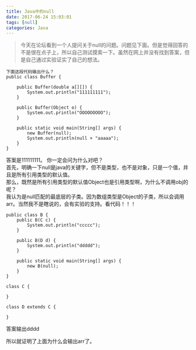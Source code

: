 ```yaml
---
title: Java中的null
date: 2017-06-24 15:03:01
tags: [null]
categories: Java
---
```

>今天在论坛看到一个人提问关于null的问题。问题见下面。但是觉得回答的不是很在点子上，所以自己测试摸索一下。虽然在网上并没有找到答案，但是自己通过实验证实了自己的想法。
```
下面这段代码输出什么？
public class Buffer {

    public Buffer(double a[][]) {
        System.out.println("111111111");
    }

    public Buffer(Object o) {
        System.out.println("OOOOOOOOO");
    }

    public static void main(String[] args) {
        new Buffer(null);
        System.out.println(null + "aaaaa");
    }
}
```
答案是111111111。
你一定会问为什么对吧？  
首先，明确一下null是java的关键字，但不是类型，也不是对象，只是一个值，并且是所有引用类型的默认值。  
那么，既然是所有引用类型的默认值Object也是引用类型啊，为什么不调用obj的呢？  
我认为是null匹配的最底层的子类。因为数组类型是Object的子类，所以会调用arr。当然我不是瞎说的，会有实验的支持。看代码！！！
```
public class B {
    public B(C c) {
        System.out.println("ccccc");
    }

    public B(D d) {
        System.out.println("ddddd");
    }

    public static void main(String[] args) {
        new B(null);
    }
}

class C {

}

class D extends C {

}
```
答案输出dddd  

所以就证明了上面为什么会输出arr了。